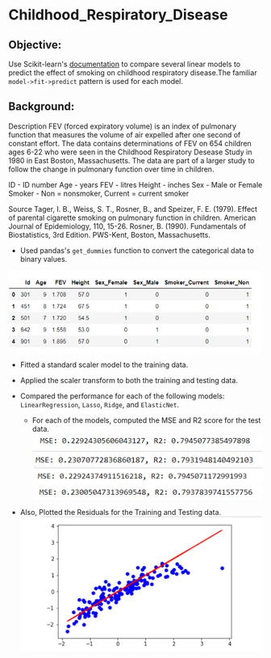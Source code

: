 # Childhood_Respiratory_Disease
## Objective:
Use Scikit-learn's [documentation](http://scikit-learn.org/stable/modules/linear_model.html) to compare several linear models to predict the effect of smoking on childhood respiratory disease.The familiar `model->fit->predict` pattern is used for each model.

## Background:

Description FEV (forced expiratory volume) is an index of pulmonary function that measures the volume of air expelled after one second of constant effort. The data contains determinations of FEV on 654 children ages 6-22 who were seen in the Childhood Respiratory Desease Study in 1980 in East Boston, Massachusetts. The data are part of a larger study to follow the change in pulmonary function over time in children.

ID - ID number Age - years FEV - litres Height - inches Sex - Male or Female Smoker - Non = nonsmoker, Current = current smoker

Source Tager, I. B., Weiss, S. T., Rosner, B., and Speizer, F. E. (1979). Effect of parental cigarette smoking on pulmonary function in children. American Journal of Epidemiology, 110, 15-26. Rosner, B. (1990). Fundamentals of Biostatistics, 3rd Edition. PWS-Kent, Boston, Massachusetts.


* Used pandas's `get_dummies` function to convert the categorical data to binary values.

![dummies](images/dummies.PNG)

* Fitted a standard scaler model to the training data.

* Applied the scaler transform to both the training and testing data.

* Compared the performance for each of the following models: `LinearRegression`, `Lasso`, `Ridge`, and `ElasticNet`.

    * For each of the models, computed the MSE and R2 score for the test data.
    ![regression](images/regression.PNG)
    ![lasso](images/lasso.PNG)
    ![ridge](images/ridge.PNG)
    ![Elastic_net](images/Elastic_net.PNG)

* Also, Plotted the Residuals for the Training and Testing data.
![residual](images/residual.PNG)


